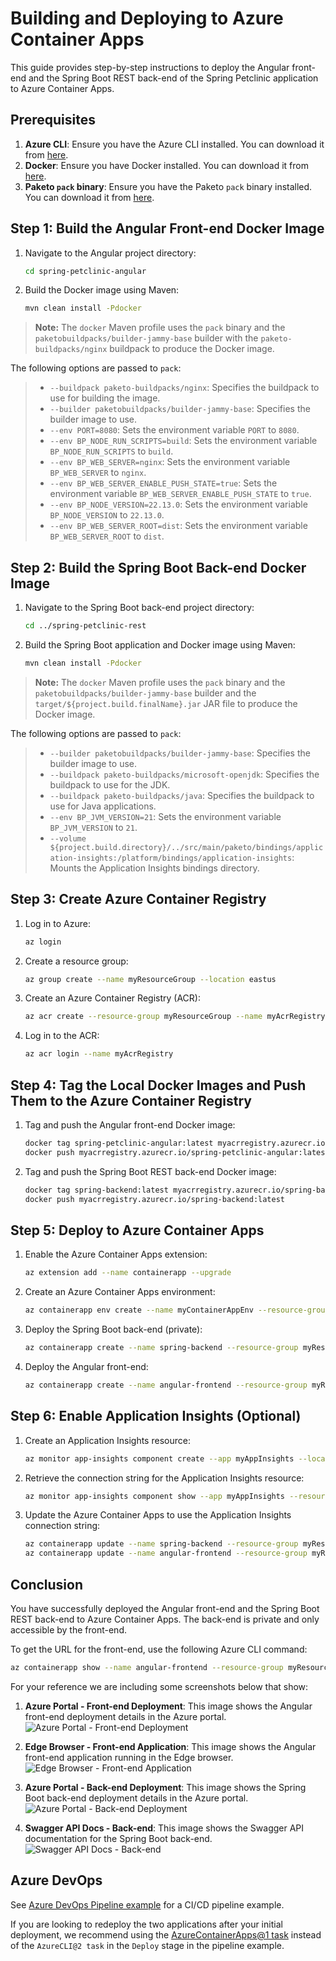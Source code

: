 # Building and Deploying to Azure Container Apps

This guide provides step-by-step instructions to deploy the Angular front-end and the Spring Boot REST back-end of the Spring Petclinic application to Azure Container Apps.

## Prerequisites

1. **Azure CLI**: Ensure you have the Azure CLI installed. You can download it from [here](https://docs.microsoft.com/en-us/cli/azure/install-azure-cli).
2. **Docker**: Ensure you have Docker installed. You can download it from [here](https://docs.docker.com/get-docker/).
3. **Paketo `pack` binary**: Ensure you have the Paketo `pack` binary installed. You can download it from [here](https://buildpacks.io/docs/tools/pack/).

## Step 1: Build the Angular Front-end Docker Image

1. Navigate to the Angular project directory:
    ```bash
    cd spring-petclinic-angular
    ```

2. Build the Docker image using Maven:
    ```bash
    mvn clean install -Pdocker
    ```

> **Note:** The `docker` Maven profile uses the `pack` binary and the `paketobuildpacks/builder-jammy-base` builder with the `paketo-buildpacks/nginx` buildpack to produce the Docker image. 

The following options are passed to `pack`:
> - `--buildpack paketo-buildpacks/nginx`: Specifies the buildpack to use for building the image.
> - `--builder paketobuildpacks/builder-jammy-base`: Specifies the builder image to use.
> - `--env PORT=8080`: Sets the environment variable `PORT` to `8080`.
> - `--env BP_NODE_RUN_SCRIPTS=build`: Sets the environment variable `BP_NODE_RUN_SCRIPTS` to `build`.
> - `--env BP_WEB_SERVER=nginx`: Sets the environment variable `BP_WEB_SERVER` to `nginx`.
> - `--env BP_WEB_SERVER_ENABLE_PUSH_STATE=true`: Sets the environment variable `BP_WEB_SERVER_ENABLE_PUSH_STATE` to `true`.
> - `--env BP_NODE_VERSION=22.13.0`: Sets the environment variable `BP_NODE_VERSION` to `22.13.0`.
> - `--env BP_WEB_SERVER_ROOT=dist`: Sets the environment variable `BP_WEB_SERVER_ROOT` to `dist`.

## Step 2: Build the Spring Boot Back-end Docker Image

1. Navigate to the Spring Boot back-end project directory:
    ```bash
    cd ../spring-petclinic-rest
    ```

2. Build the Spring Boot application and Docker image using Maven:
    ```bash
    mvn clean install -Pdocker
    ```

> **Note:** The `docker` Maven profile uses the `pack` binary and the `paketobuildpacks/builder-jammy-base` builder and the `target/${project.build.finalName}.jar` JAR file to produce the Docker image. 

The following options are passed to `pack`:
> - `--builder paketobuildpacks/builder-jammy-base`: Specifies the builder image to use.
> - `--buildpack paketo-buildpacks/microsoft-openjdk`: Specifies the buildpack to use for the JDK.
> - `--buildpack paketo-buildpacks/java`: Specifies the buildpack to use for Java applications.
> - `--env BP_JVM_VERSION=21`: Sets the environment variable `BP_JVM_VERSION` to `21`.
> - `--volume ${project.build.directory}/../src/main/paketo/bindings/application-insights:/platform/bindings/application-insights`: Mounts the Application Insights bindings directory.

## Step 3: Create Azure Container Registry

1. Log in to Azure:
    ```bash
    az login
    ```

2. Create a resource group:
    ```bash
    az group create --name myResourceGroup --location eastus
    ```

3. Create an Azure Container Registry (ACR):
    ```bash
    az acr create --resource-group myResourceGroup --name myAcrRegistry --sku Basic
    ```

4. Log in to the ACR:
    ```bash
    az acr login --name myAcrRegistry
    ```

## Step 4: Tag the Local Docker Images and Push Them to the Azure Container Registry

1. Tag and push the Angular front-end Docker image:
    ```bash
    docker tag spring-petclinic-angular:latest myacrregistry.azurecr.io/spring-petclinic-angular:latest
    docker push myacrregistry.azurecr.io/spring-petclinic-angular:latest
    ```

2. Tag and push the Spring Boot REST back-end Docker image:
    ```bash
    docker tag spring-backend:latest myacrregistry.azurecr.io/spring-backend:latest
    docker push myacrregistry.azurecr.io/spring-backend:latest
    ```

## Step 5: Deploy to Azure Container Apps

1. Enable the Azure Container Apps extension:
    ```bash
    az extension add --name containerapp --upgrade
    ```

2. Create an Azure Container Apps environment:
    ```bash
    az containerapp env create --name myContainerAppEnv --resource-group myResourceGroup --location eastus
    ```

3. Deploy the Spring Boot back-end (private):
    ```bash
    az containerapp create --name spring-backend --resource-group myResourceGroup --environment myContainerAppEnv --image myacrregistry.azurecr.io/spring-backend:latest --target-port 8080 --ingress 'internal'
    ```

4. Deploy the Angular front-end:
    ```bash
    az containerapp create --name angular-frontend --resource-group myResourceGroup --environment myContainerAppEnv --image myacrregistry.azurecr.io/angular-frontend:latest --target-port 80 --ingress 'external' --env-vars REST_API_URL=http://spring-backend:8080/petclinic/api/
    ```

## Step 6: Enable Application Insights (Optional)

1. Create an Application Insights resource:
    ```bash
    az monitor app-insights component create --app myAppInsights --location eastus --resource-group myResourceGroup
    ```

2. Retrieve the connection string for the Application Insights resource:
    ```bash
    az monitor app-insights component show --app myAppInsights --resource-group myResourceGroup --query connectionString --output tsv
    ```

3. Update the Azure Container Apps to use the Application Insights connection string:
    ```bash
    az containerapp update --name spring-backend --resource-group myResourceGroup --environment myContainerAppEnv --env-vars APPLICATIONINSIGHTS_CONNECTION_STRING=<your_connection_string>
    az containerapp update --name angular-frontend --resource-group myResourceGroup --environment myContainerAppEnv --env-vars APPLICATIONINSIGHTS_CONNECTION_STRING=<your_connection_string>
    ```

## Conclusion

You have successfully deployed the Angular front-end and the Spring Boot REST back-end to Azure Container Apps. The back-end is private and only accessible by the front-end.

To get the URL for the front-end, use the following Azure CLI command:
```bash
az containerapp show --name angular-frontend --resource-group myResourceGroup --query properties.configuration.ingress.fqdn
```

For your reference we are including some screenshots below that show:

1. **Azure Portal - Front-end Deployment**: This image shows the Angular front-end deployment details in the Azure portal.
    ![Azure Portal - Front-end Deployment](images/azure-portal-frontend.jpg)

2. **Edge Browser - Front-end Application**: This image shows the Angular front-end application running in the Edge browser.
    ![Edge Browser - Front-end Application](images/edge-browser-frontend.jpg)

3. **Azure Portal - Back-end Deployment**: This image shows the Spring Boot back-end deployment details in the Azure portal.
    ![Azure Portal - Back-end Deployment](images/azure-portal-backend.jpg)

4. **Swagger API Docs - Back-end**: This image shows the Swagger API documentation for the Spring Boot back-end.
    ![Swagger API Docs - Back-end](images/swagger-api-backend.jpg)

## Azure DevOps

See [Azure DevOps Pipeline example](azure-pipelines-aca.yml) for a CI/CD pipeline example.

If you are looking to redeploy the two applications after your initial deployment, we recommend using the [AzureContainerApps@1 task](https://learn.microsoft.com/azure/container-apps/azure-pipelines#deploy-an-existing-container-image-to-container-apps) instead of the `AzureCLI@2 task` in the `Deploy` stage in the pipeline example.
